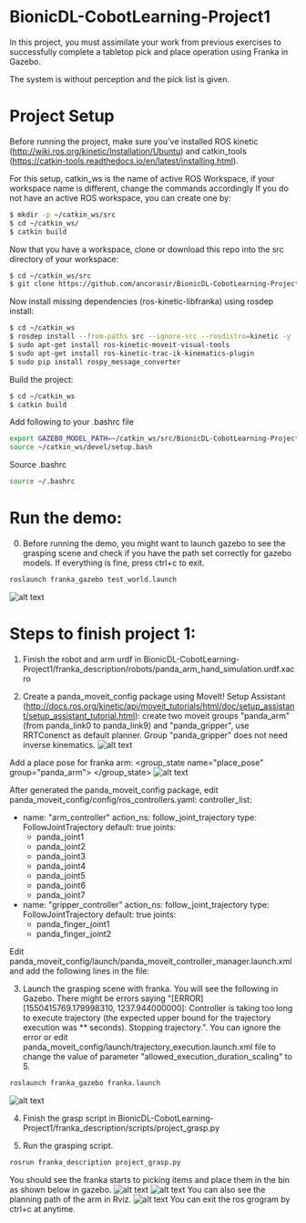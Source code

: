 # BionicDL-CobotLearning-Project1
In this project, you must assimilate your work from previous exercises to successfully complete a tabletop pick and place operation using Franka in Gazebo.

The system is without perception and the pick list is given.

# Project Setup
Before running the project, make sure you've installed ROS kinetic (http://wiki.ros.org/kinetic/Installation/Ubuntu) and catkin_tools (https://catkin-tools.readthedocs.io/en/latest/installing.html).

For this setup, catkin_ws is the name of active ROS Workspace, if your workspace name is different, change the commands accordingly
If you do not have an active ROS workspace, you can create one by:
```sh
$ mkdir -p ~/catkin_ws/src
$ cd ~/catkin_ws/
$ catkin build
```

Now that you have a workspace, clone or download this repo into the src directory of your workspace:
```sh
$ cd ~/catkin_ws/src
$ git clone https://github.com/ancorasir/BionicDL-CobotLearning-Project1.git
```

Now install missing dependencies (ros-kinetic-libfranka) using rosdep install:
```sh
$ cd ~/catkin_ws
$ rosdep install --from-paths src --ignore-src --rosdistro=kinetic -y
$ sudo apt-get install ros-kinetic-moveit-visual-tools
$ sudo apt-get install ros-kinetic-trac-ik-kinematics-plugin
$ sudo pip install rospy_message_converter
```

Build the project:
```sh
$ cd ~/catkin_ws
$ catkin build
```

Add following to your .bashrc file
```sh
export GAZEBO_MODEL_PATH=~/catkin_ws/src/BionicDL-CobotLearning-Project1/franka_description/models:$GAZEBO_MODEL_PATH
source ~/catkin_ws/devel/setup.bash
```

Source .bashrc
```sh
source ~/.bashrc
```

# Run the demo:
0. Before running the demo, you might want to launch gazebo to see the grasping scene and check if you have the path set correctly for gazebo models. If everything is fine, press ctrl+c to exit.
```sh
roslaunch franka_gazebo test_world.launch
```
![alt text](./images/grasping_scene.png)

# Steps to finish project 1:
1. Finish the robot and arm urdf in BionicDL-CobotLearning-Project1/franka_description/robots/panda_arm_hand_simulation.urdf.xacro

2. Create a panda_moveit_config package using  MoveIt! Setup Assistant (http://docs.ros.org/kinetic/api/moveit_tutorials/html/doc/setup_assistant/setup_assistant_tutorial.html):
create two moveit groups "panda_arm" (from panda_link0 to panda_link9) and "panda_gripper", use RRTConenct as default planner. Group "panda_gripper" does not need inverse kinematics.
![alt text](./images/moveit_group.png)

Add a place pose for franka arm:
<group_state name="place_pose" group="panda_arm">
    <joint name="panda_joint1" value="-1.7193" />
    <joint name="panda_joint2" value="0.465" />
    <joint name="panda_joint3" value="0" />
    <joint name="panda_joint4" value="-1.06" />
    <joint name="panda_joint5" value="0" />
    <joint name="panda_joint6" value="1.557" />
    <joint name="panda_joint7" value="0.8278" />
</group_state>
![alt text](./images/moveit_pose.png)

After generated the panda_moveit_config package, edit panda_moveit_config/config/ros_controllers.yaml:
controller_list:
 - name: "arm_controller"
   action_ns: follow_joint_trajectory
   type: FollowJointTrajectory
   default: true
   joints:
     - panda_joint1
     - panda_joint2
     - panda_joint3
     - panda_joint4
     - panda_joint5
     - panda_joint6
     - panda_joint7
 - name: "gripper_controller"
   action_ns: follow_joint_trajectory
   type: FollowJointTrajectory
   default: true
   joints:
     - panda_finger_joint1
     - panda_finger_joint2

Edit panda_moveit_config/launch/panda_moveit_controller_manager.launch.xml and add the following lines in the file:
<launch>
  <!-- Set the param that trajectory_execution_manager needs to find the controller plugin -->
  <arg name="moveit_controller_manager" default="moveit_simple_controller_manager/MoveItSimpleControllerManager" />
  <param name="moveit_controller_manager" value="$(arg moveit_controller_manager)"/>
  <!-- load controller_list -->
  <rosparam file="$(find panda_moveit_config)/config/ros_controllers.yaml"/>
</launch>


3. Launch the grasping scene with franka. You will see the following in Gazebo. There might be errors saying "[ERROR] [1550415769.179998310, 1237.944000000]: Controller is taking too long to execute trajectory (the expected upper bound for the trajectory execution was ** seconds). Stopping trajectory.". You can ignore the error or edit panda_moveit_config/launch/trajectory_execution.launch.xml file to change the value of parameter "allowed_execution_duration_scaling" to 5.
```sh
roslaunch franka_gazebo franka.launch
```
![alt text](./images/grasping_scene_franka.png)

4. Finish the grasp script in BionicDL-CobotLearning-Project1/franka_description/scripts/project_grasp.py

5. Run the grasping script.
```sh
rosrun franka_description project_grasp.py
```

You should see the franka starts to picking items and place them in the bin as shown below in gazebo.
![alt text](./images/picking.png)
![alt text](./images/placing.png)
You can also see the planning path of the arm in Rviz.
![alt text](./images/planning_Rviz.png)
You can exit the ros grogram by ctrl+c at anytime.
